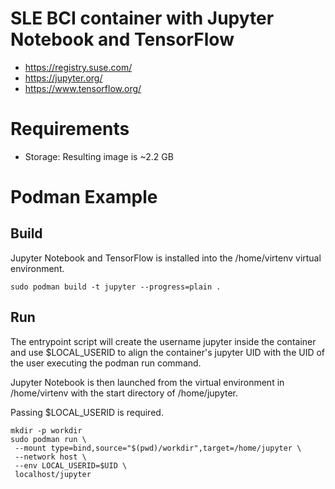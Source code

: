 # SLE BCI container with Jupyter Notebook and TensorFlow

- https://registry.suse.com/
- https://jupyter.org/
- https://www.tensorflow.org/

# Requirements

- Storage: Resulting image is ~2.2 GB

# Podman Example

## Build

Jupyter Notebook and TensorFlow is installed into the /home/virtenv
virtual environment.

```
sudo podman build -t jupyter --progress=plain .
```

## Run

The entrypoint script will create the username jupyter inside the container
and use $LOCAL_USERID to align the container's jupyter UID with the UID of 
the user executing the podman run command.  

Jupyter Notebook is then launched from the virtual environment in 
/home/virtenv with the start directory of /home/jupyter. 

Passing $LOCAL_USERID is required.

```
mkdir -p workdir
sudo podman run \
 --mount type=bind,source="$(pwd)/workdir",target=/home/jupyter \
 --network host \
 --env LOCAL_USERID=$UID \
 localhost/jupyter
```
